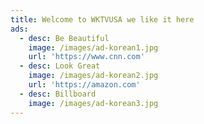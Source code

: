 ```yaml
---
title: Welcome to WKTVUSA we like it here
ads:
  - desc: Be Beautiful
    image: /images/ad-korean1.jpg
    url: 'https://www.cnn.com'
  - desc: Look Great
    image: /images/ad-korean2.jpg
    url: 'https://amazon.com'
  - desc: Billboard
    image: /images/ad-korean3.jpg
---
```


